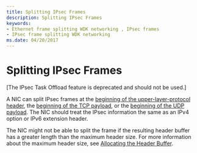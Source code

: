 ```yaml
---
title: Splitting IPsec Frames
description: Splitting IPsec Frames
keywords:
- Ethernet frame splitting WDK networking , IPsec frames
- IPsec frame splitting WDK networking
ms.date: 04/20/2017
---
```


# Splitting IPsec Frames

\[The IPsec Task Offload feature is deprecated and should not be used.\]




A NIC can split IPsec frames at the [beginning of the upper-layer-protocol header](splitting-frames-at-the-beginning-of-the-upper-layer-protocol-headers.md), the [beginning of the TCP payload](splitting-frames-at-the-tcp-payload.md), or the [beginning of the UDP payload](splitting-frames-at-the-udp-payload.md). The NIC should treat the IPsec information the same as an IPv4 option or IPv6 extension header.

The NIC might not be able to split the frame if the resulting header buffer has a greater length than the maximum header size. For more information about the maximum header size, see [Allocating the Header Buffer](allocating-the-header-buffer.md).

 

 





